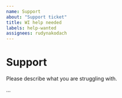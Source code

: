 ```yaml
---
name: Support
about: "Support ticket"
title: WI help needed
labels: help-wanted
assignees: rudynakodach
---
```


# Support
Please describe what you are struggling with.

...
